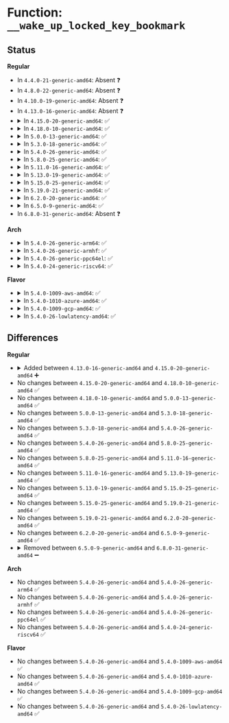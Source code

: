 # Function: <code>__wake_up_locked_key_bookmark</code>

## Status
<b>Regular</b>
<ul>
<li>
In <code>4.4.0-21-generic-amd64</code>: Absent ❓
</li>
<li>
In <code>4.8.0-22-generic-amd64</code>: Absent ❓
</li>
<li>
In <code>4.10.0-19-generic-amd64</code>: Absent ❓
</li>
<li>
In <code>4.13.0-16-generic-amd64</code>: Absent ❓
</li>
<li>
<details>
<summary>In <code>4.15.0-20-generic-amd64</code>: ✅</summary>

```c
void __wake_up_locked_key_bookmark(struct wait_queue_head * wq_head, unsigned int mode, void * key, wait_queue_entry_t * bookmark)
```

```json
{
  "name": "__wake_up_locked_key_bookmark",
  "collision_type": "Unique Global",
  "inline_type": "No",
  "funcs": [
    {
      "addr": 18446744071579700848,
      "name": "__wake_up_locked_key_bookmark",
      "external": true,
      "loc": "kernel/sched/wait.c:168",
      "file": "kernel/sched/wait.c",
      "inline": "seen, unknown",
      "caller_inline": [],
      "caller_func": [
        "mm/filemap.c:wake_up_page_bit"
      ]
    }
  ],
  "symbols": [
    {
      "addr": 18446744071579700848,
      "name": "__wake_up_locked_key_bookmark",
      "section": ".text",
      "bind": "STB_GLOBAL",
      "size": 29
    }
  ]
}
```
</details>
</li>
<li>
<details>
<summary>In <code>4.18.0-10-generic-amd64</code>: ✅</summary>

```c
void __wake_up_locked_key_bookmark(struct wait_queue_head * wq_head, unsigned int mode, void * key, wait_queue_entry_t * bookmark)
```

```json
{
  "name": "__wake_up_locked_key_bookmark",
  "collision_type": "Unique Global",
  "inline_type": "No",
  "funcs": [
    {
      "addr": 18446744071579734976,
      "name": "__wake_up_locked_key_bookmark",
      "external": true,
      "loc": "kernel/sched/wait.c:162",
      "file": "kernel/sched/wait.c",
      "inline": "seen, unknown",
      "caller_inline": [],
      "caller_func": [
        "mm/filemap.c:wake_up_page_bit"
      ]
    }
  ],
  "symbols": [
    {
      "addr": 18446744071579734976,
      "name": "__wake_up_locked_key_bookmark",
      "section": ".text",
      "bind": "STB_GLOBAL",
      "size": 29
    }
  ]
}
```
</details>
</li>
<li>
<details>
<summary>In <code>5.0.0-13-generic-amd64</code>: ✅</summary>

```c
void __wake_up_locked_key_bookmark(struct wait_queue_head * wq_head, unsigned int mode, void * key, wait_queue_entry_t * bookmark)
```

```json
{
  "name": "__wake_up_locked_key_bookmark",
  "collision_type": "Unique Global",
  "inline_type": "No",
  "funcs": [
    {
      "addr": 18446744071579774656,
      "name": "__wake_up_locked_key_bookmark",
      "external": true,
      "loc": "kernel/sched/wait.c:164",
      "file": "kernel/sched/wait.c",
      "inline": "seen, unknown",
      "caller_inline": [],
      "caller_func": [
        "mm/filemap.c:wake_up_page_bit"
      ]
    }
  ],
  "symbols": [
    {
      "addr": 18446744071579774656,
      "name": "__wake_up_locked_key_bookmark",
      "section": ".text",
      "bind": "STB_GLOBAL",
      "size": 29
    }
  ]
}
```
</details>
</li>
<li>
<details>
<summary>In <code>5.3.0-18-generic-amd64</code>: ✅</summary>

```c
void __wake_up_locked_key_bookmark(struct wait_queue_head * wq_head, unsigned int mode, void * key, wait_queue_entry_t * bookmark)
```

```json
{
  "name": "__wake_up_locked_key_bookmark",
  "collision_type": "Unique Global",
  "inline_type": "No",
  "funcs": [
    {
      "addr": 18446744071579802304,
      "name": "__wake_up_locked_key_bookmark",
      "external": true,
      "loc": "kernel/sched/wait.c:161",
      "file": "kernel/sched/wait.c",
      "inline": "seen, unknown",
      "caller_inline": [],
      "caller_func": [
        "mm/filemap.c:wake_up_page_bit"
      ]
    }
  ],
  "symbols": [
    {
      "addr": 18446744071579802304,
      "name": "__wake_up_locked_key_bookmark",
      "section": ".text",
      "bind": "STB_GLOBAL",
      "size": 29
    }
  ]
}
```
</details>
</li>
<li>
<details>
<summary>In <code>5.4.0-26-generic-amd64</code>: ✅</summary>

```c
void __wake_up_locked_key_bookmark(struct wait_queue_head * wq_head, unsigned int mode, void * key, wait_queue_entry_t * bookmark)
```

```json
{
  "name": "__wake_up_locked_key_bookmark",
  "collision_type": "Unique Global",
  "inline_type": "No",
  "funcs": [
    {
      "addr": 18446744071579849872,
      "name": "__wake_up_locked_key_bookmark",
      "external": true,
      "loc": "kernel/sched/wait.c:161",
      "file": "kernel/sched/wait.c",
      "inline": "seen, unknown",
      "caller_inline": [],
      "caller_func": [
        "mm/filemap.c:wake_up_page_bit"
      ]
    }
  ],
  "symbols": [
    {
      "addr": 18446744071579849872,
      "name": "__wake_up_locked_key_bookmark",
      "section": ".text",
      "bind": "STB_GLOBAL",
      "size": 29
    }
  ]
}
```
</details>
</li>
<li>
<details>
<summary>In <code>5.8.0-25-generic-amd64</code>: ✅</summary>

```c
void __wake_up_locked_key_bookmark(struct wait_queue_head * wq_head, unsigned int mode, void * key, wait_queue_entry_t * bookmark)
```

```json
{
  "name": "__wake_up_locked_key_bookmark",
  "collision_type": "Unique Global",
  "inline_type": "No",
  "funcs": [
    {
      "addr": 18446744071579888560,
      "name": "__wake_up_locked_key_bookmark",
      "external": true,
      "loc": "kernel/sched/wait.c:161",
      "file": "kernel/sched/wait.c",
      "inline": "seen, unknown",
      "caller_inline": [],
      "caller_func": [
        "mm/filemap.c:wake_up_page_bit"
      ]
    }
  ],
  "symbols": [
    {
      "addr": 18446744071579888560,
      "name": "__wake_up_locked_key_bookmark",
      "section": ".text",
      "bind": "STB_GLOBAL",
      "size": 29
    }
  ]
}
```
</details>
</li>
<li>
<details>
<summary>In <code>5.11.0-16-generic-amd64</code>: ✅</summary>

```c
void __wake_up_locked_key_bookmark(struct wait_queue_head * wq_head, unsigned int mode, void * key, wait_queue_entry_t * bookmark)
```

```json
{
  "name": "__wake_up_locked_key_bookmark",
  "collision_type": "Unique Global",
  "inline_type": "No",
  "funcs": [
    {
      "addr": 18446744071579882800,
      "name": "__wake_up_locked_key_bookmark",
      "external": true,
      "loc": "kernel/sched/wait.c:176",
      "file": "kernel/sched/wait.c",
      "inline": "seen, unknown",
      "caller_inline": [],
      "caller_func": [
        "mm/filemap.c:wake_up_page_bit"
      ]
    }
  ],
  "symbols": [
    {
      "addr": 18446744071579882800,
      "name": "__wake_up_locked_key_bookmark",
      "section": ".text",
      "bind": "STB_GLOBAL",
      "size": 29
    }
  ]
}
```
</details>
</li>
<li>
<details>
<summary>In <code>5.13.0-19-generic-amd64</code>: ✅</summary>

```c
void __wake_up_locked_key_bookmark(struct wait_queue_head * wq_head, unsigned int mode, void * key, wait_queue_entry_t * bookmark)
```

```json
{
  "name": "__wake_up_locked_key_bookmark",
  "collision_type": "Unique Global",
  "inline_type": "No",
  "funcs": [
    {
      "addr": 18446744071579891952,
      "name": "__wake_up_locked_key_bookmark",
      "external": true,
      "loc": "kernel/sched/wait.c:176",
      "file": "kernel/sched/wait.c",
      "inline": "seen, unknown",
      "caller_inline": [],
      "caller_func": [
        "mm/filemap.c:wake_up_page_bit"
      ]
    }
  ],
  "symbols": [
    {
      "addr": 18446744071579891952,
      "name": "__wake_up_locked_key_bookmark",
      "section": ".text",
      "bind": "STB_GLOBAL",
      "size": 29
    }
  ]
}
```
</details>
</li>
<li>
<details>
<summary>In <code>5.15.0-25-generic-amd64</code>: ✅</summary>

```c
void __wake_up_locked_key_bookmark(struct wait_queue_head * wq_head, unsigned int mode, void * key, wait_queue_entry_t * bookmark)
```

```json
{
  "name": "__wake_up_locked_key_bookmark",
  "collision_type": "Unique Global",
  "inline_type": "No",
  "funcs": [
    {
      "addr": 18446744071580006880,
      "name": "__wake_up_locked_key_bookmark",
      "external": true,
      "loc": "kernel/sched/wait.c:176",
      "file": "kernel/sched/wait.c",
      "inline": "seen, unknown",
      "caller_inline": [],
      "caller_func": [
        "mm/filemap.c:wake_up_page_bit"
      ]
    }
  ],
  "symbols": [
    {
      "addr": 18446744071580006880,
      "name": "__wake_up_locked_key_bookmark",
      "section": ".text",
      "bind": "STB_GLOBAL",
      "size": 29
    }
  ]
}
```
</details>
</li>
<li>
<details>
<summary>In <code>5.19.0-21-generic-amd64</code>: ✅</summary>

```c
void __wake_up_locked_key_bookmark(struct wait_queue_head * wq_head, unsigned int mode, void * key, wait_queue_entry_t * bookmark)
```

```json
{
  "name": "__wake_up_locked_key_bookmark",
  "collision_type": "Unique Global",
  "inline_type": "No",
  "funcs": [
    {
      "addr": 18446744071580138816,
      "name": "__wake_up_locked_key_bookmark",
      "external": true,
      "loc": "kernel/sched/wait.c:175",
      "file": "kernel/sched/build_utility.c",
      "inline": "seen, unknown",
      "caller_inline": [],
      "caller_func": [
        "mm/filemap.c:folio_wake_bit"
      ]
    }
  ],
  "symbols": [
    {
      "addr": 18446744071580138816,
      "name": "__wake_up_locked_key_bookmark",
      "section": ".text",
      "bind": "STB_GLOBAL",
      "size": 49
    }
  ]
}
```
</details>
</li>
<li>
<details>
<summary>In <code>6.2.0-20-generic-amd64</code>: ✅</summary>

```c
void __wake_up_locked_key_bookmark(struct wait_queue_head * wq_head, unsigned int mode, void * key, wait_queue_entry_t * bookmark)
```

```json
{
  "name": "__wake_up_locked_key_bookmark",
  "collision_type": "Unique Global",
  "inline_type": "No",
  "funcs": [
    {
      "addr": 18446744071580313632,
      "name": "__wake_up_locked_key_bookmark",
      "external": true,
      "loc": "kernel/sched/wait.c:179",
      "file": "kernel/sched/build_utility.c",
      "inline": "seen, unknown",
      "caller_inline": [],
      "caller_func": [
        "mm/filemap.c:folio_wake_bit"
      ]
    }
  ],
  "symbols": [
    {
      "addr": 18446744071580313632,
      "name": "__wake_up_locked_key_bookmark",
      "section": ".text",
      "bind": "STB_GLOBAL",
      "size": 49
    }
  ]
}
```
</details>
</li>
<li>
<details>
<summary>In <code>6.5.0-9-generic-amd64</code>: ✅</summary>

```c
void __wake_up_locked_key_bookmark(struct wait_queue_head * wq_head, unsigned int mode, void * key, wait_queue_entry_t * bookmark)
```

```json
{
  "name": "__wake_up_locked_key_bookmark",
  "collision_type": "Unique Global",
  "inline_type": "No",
  "funcs": [
    {
      "addr": 18446744071580380304,
      "name": "__wake_up_locked_key_bookmark",
      "external": true,
      "loc": "kernel/sched/wait.c:179",
      "file": "kernel/sched/build_utility.c",
      "inline": "seen, unknown",
      "caller_inline": [],
      "caller_func": [
        "mm/filemap.c:folio_wake_bit"
      ]
    }
  ],
  "symbols": [
    {
      "addr": 18446744071580380304,
      "name": "__wake_up_locked_key_bookmark",
      "section": ".text",
      "bind": "STB_GLOBAL",
      "size": 49
    }
  ]
}
```
</details>
</li>
<li>
In <code>6.8.0-31-generic-amd64</code>: Absent ❓
</li>
</ul>
<b>Arch</b>
<ul>
<li>
<details>
<summary>In <code>5.4.0-26-generic-arm64</code>: ✅</summary>

```c
void __wake_up_locked_key_bookmark(struct wait_queue_head * wq_head, unsigned int mode, void * key, wait_queue_entry_t * bookmark)
```

```json
{
  "name": "__wake_up_locked_key_bookmark",
  "collision_type": "Unique Global",
  "inline_type": "No",
  "funcs": [
    {
      "addr": 18446603336491040832,
      "name": "__wake_up_locked_key_bookmark",
      "external": true,
      "loc": "kernel/sched/wait.c:161",
      "file": "kernel/sched/wait.c",
      "inline": "seen, unknown",
      "caller_inline": [],
      "caller_func": [
        "mm/filemap.c:wake_up_page_bit",
        "mm/filemap.c:wake_up_page_bit"
      ]
    }
  ],
  "symbols": [
    {
      "addr": 18446603336491040832,
      "name": "__wake_up_locked_key_bookmark",
      "section": ".text",
      "bind": "STB_GLOBAL",
      "size": 84
    }
  ]
}
```
</details>
</li>
<li>
<details>
<summary>In <code>5.4.0-26-generic-armhf</code>: ✅</summary>

```c
void __wake_up_locked_key_bookmark(struct wait_queue_head * wq_head, unsigned int mode, void * key, wait_queue_entry_t * bookmark)
```

```json
{
  "name": "__wake_up_locked_key_bookmark",
  "collision_type": "Unique Global",
  "inline_type": "No",
  "funcs": [
    {
      "addr": 3225049904,
      "name": "__wake_up_locked_key_bookmark",
      "external": true,
      "loc": "kernel/sched/wait.c:161",
      "file": "kernel/sched/wait.c",
      "inline": "seen, unknown",
      "caller_inline": [],
      "caller_func": [
        "mm/filemap.c:wake_up_page_bit"
      ]
    }
  ],
  "symbols": [
    {
      "addr": 3225049904,
      "name": "__wake_up_locked_key_bookmark",
      "section": ".text",
      "bind": "STB_GLOBAL",
      "size": 56
    }
  ]
}
```
</details>
</li>
<li>
<details>
<summary>In <code>5.4.0-26-generic-ppc64el</code>: ✅</summary>

```c
void __wake_up_locked_key_bookmark(struct wait_queue_head * wq_head, unsigned int mode, void * key, wait_queue_entry_t * bookmark)
```

```json
{
  "name": "__wake_up_locked_key_bookmark",
  "collision_type": "Unique Global",
  "inline_type": "No",
  "funcs": [
    {
      "addr": 13835058055283919728,
      "name": "__wake_up_locked_key_bookmark",
      "external": true,
      "loc": "kernel/sched/wait.c:161",
      "file": "kernel/sched/wait.c",
      "inline": "seen, unknown",
      "caller_inline": [],
      "caller_func": [
        "mm/filemap.c:wake_up_page_bit"
      ]
    }
  ],
  "symbols": [
    {
      "addr": 13835058055283919728,
      "name": "__wake_up_locked_key_bookmark",
      "section": ".text",
      "bind": "STB_GLOBAL",
      "size": 36
    }
  ]
}
```
</details>
</li>
<li>
<details>
<summary>In <code>5.4.0-24-generic-riscv64</code>: ✅</summary>

```c
void __wake_up_locked_key_bookmark(struct wait_queue_head * wq_head, unsigned int mode, void * key, wait_queue_entry_t * bookmark)
```

```json
{
  "name": "__wake_up_locked_key_bookmark",
  "collision_type": "Unique Global",
  "inline_type": "No",
  "funcs": [
    {
      "addr": 18446743936271641200,
      "name": "__wake_up_locked_key_bookmark",
      "external": true,
      "loc": "kernel/sched/wait.c:161",
      "file": "kernel/sched/wait.c",
      "inline": "seen, unknown",
      "caller_inline": [],
      "caller_func": [
        "mm/filemap.c:wake_up_page_bit"
      ]
    }
  ],
  "symbols": [
    {
      "addr": 18446743936271641200,
      "name": "__wake_up_locked_key_bookmark",
      "section": ".text",
      "bind": "STB_GLOBAL",
      "size": 70
    }
  ]
}
```
</details>
</li>
</ul>
<b>Flavor</b>
<ul>
<li>
<details>
<summary>In <code>5.4.0-1009-aws-amd64</code>: ✅</summary>

```c
void __wake_up_locked_key_bookmark(struct wait_queue_head * wq_head, unsigned int mode, void * key, wait_queue_entry_t * bookmark)
```

```json
{
  "name": "__wake_up_locked_key_bookmark",
  "collision_type": "Unique Global",
  "inline_type": "No",
  "funcs": [
    {
      "addr": 18446744071579822224,
      "name": "__wake_up_locked_key_bookmark",
      "external": true,
      "loc": "kernel/sched/wait.c:161",
      "file": "kernel/sched/wait.c",
      "inline": "seen, unknown",
      "caller_inline": [],
      "caller_func": [
        "mm/filemap.c:wake_up_page_bit"
      ]
    }
  ],
  "symbols": [
    {
      "addr": 18446744071579822224,
      "name": "__wake_up_locked_key_bookmark",
      "section": ".text",
      "bind": "STB_GLOBAL",
      "size": 29
    }
  ]
}
```
</details>
</li>
<li>
<details>
<summary>In <code>5.4.0-1010-azure-amd64</code>: ✅</summary>

```c
void __wake_up_locked_key_bookmark(struct wait_queue_head * wq_head, unsigned int mode, void * key, wait_queue_entry_t * bookmark)
```

```json
{
  "name": "__wake_up_locked_key_bookmark",
  "collision_type": "Unique Global",
  "inline_type": "No",
  "funcs": [
    {
      "addr": 18446744071579756832,
      "name": "__wake_up_locked_key_bookmark",
      "external": true,
      "loc": "kernel/sched/wait.c:161",
      "file": "kernel/sched/wait.c",
      "inline": "seen, unknown",
      "caller_inline": [],
      "caller_func": [
        "mm/filemap.c:wake_up_page_bit"
      ]
    }
  ],
  "symbols": [
    {
      "addr": 18446744071579756832,
      "name": "__wake_up_locked_key_bookmark",
      "section": ".text",
      "bind": "STB_GLOBAL",
      "size": 29
    }
  ]
}
```
</details>
</li>
<li>
<details>
<summary>In <code>5.4.0-1009-gcp-amd64</code>: ✅</summary>

```c
void __wake_up_locked_key_bookmark(struct wait_queue_head * wq_head, unsigned int mode, void * key, wait_queue_entry_t * bookmark)
```

```json
{
  "name": "__wake_up_locked_key_bookmark",
  "collision_type": "Unique Global",
  "inline_type": "No",
  "funcs": [
    {
      "addr": 18446744071579810240,
      "name": "__wake_up_locked_key_bookmark",
      "external": true,
      "loc": "kernel/sched/wait.c:161",
      "file": "kernel/sched/wait.c",
      "inline": "seen, unknown",
      "caller_inline": [],
      "caller_func": [
        "mm/filemap.c:wake_up_page_bit"
      ]
    }
  ],
  "symbols": [
    {
      "addr": 18446744071579810240,
      "name": "__wake_up_locked_key_bookmark",
      "section": ".text",
      "bind": "STB_GLOBAL",
      "size": 29
    }
  ]
}
```
</details>
</li>
<li>
<details>
<summary>In <code>5.4.0-26-lowlatency-amd64</code>: ✅</summary>

```c
void __wake_up_locked_key_bookmark(struct wait_queue_head * wq_head, unsigned int mode, void * key, wait_queue_entry_t * bookmark)
```

```json
{
  "name": "__wake_up_locked_key_bookmark",
  "collision_type": "Unique Global",
  "inline_type": "No",
  "funcs": [
    {
      "addr": 18446744071579855392,
      "name": "__wake_up_locked_key_bookmark",
      "external": true,
      "loc": "kernel/sched/wait.c:161",
      "file": "kernel/sched/wait.c",
      "inline": "seen, unknown",
      "caller_inline": [],
      "caller_func": [
        "mm/filemap.c:wake_up_page_bit"
      ]
    }
  ],
  "symbols": [
    {
      "addr": 18446744071579855392,
      "name": "__wake_up_locked_key_bookmark",
      "section": ".text",
      "bind": "STB_GLOBAL",
      "size": 29
    }
  ]
}
```
</details>
</li>
</ul>

## Differences
<b>Regular</b>
<ul>
<li>
<details>
<summary>Added between <code>4.13.0-16-generic-amd64</code> and <code>4.15.0-20-generic-amd64</code> ➕</summary>

```c
void __wake_up_locked_key_bookmark(struct wait_queue_head * wq_head, unsigned int mode, void * key, wait_queue_entry_t * bookmark)
```
</details>
</li>
<li>
No changes between <code>4.15.0-20-generic-amd64</code> and <code>4.18.0-10-generic-amd64</code> ✅
</li>
<li>
No changes between <code>4.18.0-10-generic-amd64</code> and <code>5.0.0-13-generic-amd64</code> ✅
</li>
<li>
No changes between <code>5.0.0-13-generic-amd64</code> and <code>5.3.0-18-generic-amd64</code> ✅
</li>
<li>
No changes between <code>5.3.0-18-generic-amd64</code> and <code>5.4.0-26-generic-amd64</code> ✅
</li>
<li>
No changes between <code>5.4.0-26-generic-amd64</code> and <code>5.8.0-25-generic-amd64</code> ✅
</li>
<li>
No changes between <code>5.8.0-25-generic-amd64</code> and <code>5.11.0-16-generic-amd64</code> ✅
</li>
<li>
No changes between <code>5.11.0-16-generic-amd64</code> and <code>5.13.0-19-generic-amd64</code> ✅
</li>
<li>
No changes between <code>5.13.0-19-generic-amd64</code> and <code>5.15.0-25-generic-amd64</code> ✅
</li>
<li>
No changes between <code>5.15.0-25-generic-amd64</code> and <code>5.19.0-21-generic-amd64</code> ✅
</li>
<li>
No changes between <code>5.19.0-21-generic-amd64</code> and <code>6.2.0-20-generic-amd64</code> ✅
</li>
<li>
No changes between <code>6.2.0-20-generic-amd64</code> and <code>6.5.0-9-generic-amd64</code> ✅
</li>
<li>
<details>
<summary>Removed between <code>6.5.0-9-generic-amd64</code> and <code>6.8.0-31-generic-amd64</code> ➖</summary>

```c
void __wake_up_locked_key_bookmark(struct wait_queue_head * wq_head, unsigned int mode, void * key, wait_queue_entry_t * bookmark)
```
</details>
</li>
</ul>
<b>Arch</b>
<ul>
<li>
No changes between <code>5.4.0-26-generic-amd64</code> and <code>5.4.0-26-generic-arm64</code> ✅
</li>
<li>
No changes between <code>5.4.0-26-generic-amd64</code> and <code>5.4.0-26-generic-armhf</code> ✅
</li>
<li>
No changes between <code>5.4.0-26-generic-amd64</code> and <code>5.4.0-26-generic-ppc64el</code> ✅
</li>
<li>
No changes between <code>5.4.0-26-generic-amd64</code> and <code>5.4.0-24-generic-riscv64</code> ✅
</li>
</ul>
<b>Flavor</b>
<ul>
<li>
No changes between <code>5.4.0-26-generic-amd64</code> and <code>5.4.0-1009-aws-amd64</code> ✅
</li>
<li>
No changes between <code>5.4.0-26-generic-amd64</code> and <code>5.4.0-1010-azure-amd64</code> ✅
</li>
<li>
No changes between <code>5.4.0-26-generic-amd64</code> and <code>5.4.0-1009-gcp-amd64</code> ✅
</li>
<li>
No changes between <code>5.4.0-26-generic-amd64</code> and <code>5.4.0-26-lowlatency-amd64</code> ✅
</li>
</ul>
